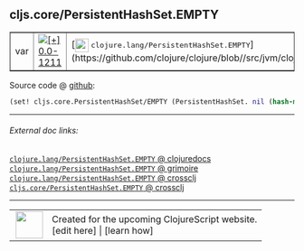 ## cljs.core/PersistentHashSet.EMPTY



 <table border="1">
<tr>
<td>var</td>
<td><a href="https://github.com/cljsinfo/cljs-api-docs/tree/0.0-1211"><img valign="middle" alt="[+] 0.0-1211" title="Added in 0.0-1211" src="https://img.shields.io/badge/+-0.0--1211-lightgrey.svg"></a> </td>
<td>
[<img height="24px" valign="middle" src="http://i.imgur.com/1GjPKvB.png"> <samp>clojure.lang/PersistentHashSet.EMPTY</samp>](https://github.com/clojure/clojure/blob//src/jvm/clojure/lang/PersistentHashSet.java)
</td>
</tr>
</table>









Source code @ [github](https://github.com/clojure/clojurescript/blob/r1535/src/cljs/cljs/core.cljs#L5645):

```clj
(set! cljs.core.PersistentHashSet/EMPTY (PersistentHashSet. nil (hash-map) 0))
```

<!--
Repo - tag - source tree - lines:

 <pre>
clojurescript @ r1535
└── src
    └── cljs
        └── cljs
            └── <ins>[core.cljs:5645](https://github.com/clojure/clojurescript/blob/r1535/src/cljs/cljs/core.cljs#L5645)</ins>
</pre>

-->

---



###### External doc links:

[`clojure.lang/PersistentHashSet.EMPTY` @ clojuredocs](http://clojuredocs.org/clojure.lang/PersistentHashSet.EMPTY)<br>
[`clojure.lang/PersistentHashSet.EMPTY` @ grimoire](http://conj.io/store/v1/org.clojure/clojure/1.7.0-beta3/clj/clojure.lang/PersistentHashSet.EMPTY/)<br>
[`clojure.lang/PersistentHashSet.EMPTY` @ crossclj](http://crossclj.info/fun/clojure.lang/PersistentHashSet.EMPTY.html)<br>
[`cljs.core/PersistentHashSet.EMPTY` @ crossclj](http://crossclj.info/fun/cljs.core.cljs/PersistentHashSet.EMPTY.html)<br>

---

 <table>
<tr><td>
<img valign="middle" align="right" width="48px" src="http://i.imgur.com/Hi20huC.png">
</td><td>
Created for the upcoming ClojureScript website.<br>
[edit here] | [learn how]
</td></tr></table>

[edit here]:https://github.com/cljsinfo/cljs-api-docs/blob/master/cljsdoc/cljs.core/PersistentHashSetDOTEMPTY.cljsdoc
[learn how]:https://github.com/cljsinfo/cljs-api-docs/wiki/cljsdoc-files

<!--

This information was too distracting to show to readers, but I'll leave it
commented here since it is helpful to:

- pretty-print the data used to generate this document
- and show how to retrieve that data



The API data for this symbol:

```clj
{:ns "cljs.core",
 :name "PersistentHashSet.EMPTY",
 :history [["+" "0.0-1211"]],
 :parent-type "PersistentHashSet",
 :type "var",
 :full-name-encode "cljs.core/PersistentHashSetDOTEMPTY",
 :source {:code "(set! cljs.core.PersistentHashSet/EMPTY (PersistentHashSet. nil (hash-map) 0))",
          :title "Source code",
          :repo "clojurescript",
          :tag "r1535",
          :filename "src/cljs/cljs/core.cljs",
          :lines [5645]},
 :full-name "cljs.core/PersistentHashSet.EMPTY",
 :clj-symbol "clojure.lang/PersistentHashSet.EMPTY"}

```

Retrieve the API data for this symbol:

```clj
;; from Clojure REPL
(require '[clojure.edn :as edn])
(-> (slurp "https://raw.githubusercontent.com/cljsinfo/cljs-api-docs/catalog/cljs-api.edn")
    (edn/read-string)
    (get-in [:symbols "cljs.core/PersistentHashSet.EMPTY"]))
```

-->
